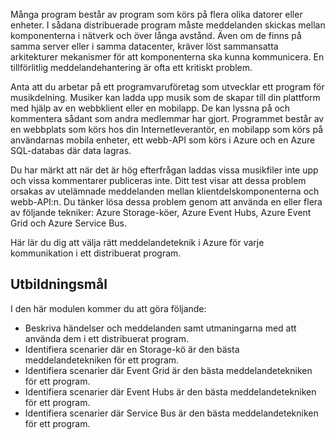 Många program består av program som körs på flera olika datorer eller enheter. I sådana distribuerade program måste meddelanden skickas mellan komponenterna i nätverk och över långa avstånd. Även om de finns på samma server eller i samma datacenter, kräver löst sammansatta arkitekturer mekanismer för att komponenterna ska kunna kommunicera. En tillförlitlig meddelandehantering är ofta ett kritiskt problem.

Anta att du arbetar på ett programvaruföretag som utvecklar ett program för musikdelning. Musiker kan ladda upp musik som de skapar till din plattform med hjälp av en webbklient eller en mobilapp. De kan lyssna på och kommentera sådant som andra medlemmar har gjort. Programmet består av en webbplats som körs hos din Internetleverantör, en mobilapp som körs på användarnas mobila enheter, ett webb-API som körs i Azure och en Azure SQL-databas där data lagras.

Du har märkt att när det är hög efterfrågan laddas vissa musikfiler inte upp och vissa kommentarer publiceras inte. Ditt test visar att dessa problem orsakas av utelämnade meddelanden mellan klientdelskomponenterna och webb-API:n. Du tänker lösa dessa problem genom att använda en eller flera av följande tekniker: Azure Storage-köer, Azure Event Hubs, Azure Event Grid och Azure Service Bus.

Här lär du dig att välja rätt meddelandeteknik i Azure för varje kommunikation i ett distribuerat program.

## <a name="learning-objectives"></a>Utbildningsmål
I den här modulen kommer du att göra följande:

- Beskriva händelser och meddelanden samt utmaningarna med att använda dem i ett distribuerat program.
- Identifiera scenarier där en Storage-kö är den bästa meddelandetekniken för ett program.
- Identifiera scenarier där Event Grid är den bästa meddelandetekniken för ett program.
- Identifiera scenarier där Event Hubs är den bästa meddelandetekniken för ett program.
- Identifiera scenarier där Service Bus är den bästa meddelandetekniken för ett program.